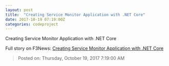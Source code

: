 ```yaml
---
layout: post
title:  "Creating Service Monitor Application with .NET Core"
date: 2017-10-19 07:19:00Z
categories: codeproject
---
```


Creating Service Monitor Application with .NET Core


Full story on F3News: [Creating Service Monitor Application with .NET Core](http://www.f3nws.com/n/fjxemE)

> Posted on: Thursday, October 19, 2017 7:19:00 AM
